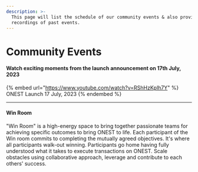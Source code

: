 ```yaml
---
description: >-
  This page will list the schedule of our community events & also provide
  recordings of past events.
---
```


# Community Events

#### Watch exciting moments from the launch announcement on 17th July, 2023

{% embed url="https://www.youtube.com/watch?v=RShHzKplh7Y" %}
ONEST Launch 17 July, 2023
{% endembed %}

***

#### Win Room

"Win Room" is a high-energy space to bring together passionate teams for achieving specific outcomes to bring ONEST to life. Each participant of the Win room commits to completing the mutually agreed objectives. It's where all participants walk-out winning. Participants go home having fully understood what it takes to execute transactions on ONEST. Scale obstacles using collaborative approach, leverage and contribute to each others' success.
